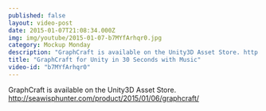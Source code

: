 ```yaml
---
published: false
layout: video-post
date: 2015-01-07T21:08:34.000Z
img: img/youtube/2015-01-07-b7MYfArhqr0.jpg
category: Mockup Monday
description: "GraphCraft is available on the Unity3D Asset Store. http://seawisphunter.com/product/2015/01/06/graphcraft/"
title: "GraphCraft for Unity in 30 Seconds with Music"
video-id: "b7MYfArhqr0"
---
```

GraphCraft is available on the Unity3D Asset Store. http://seawisphunter.com/product/2015/01/06/graphcraft/
